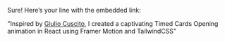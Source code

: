 Sure! Here’s your line with the embedded link:

"Inspired by [Giulio Cuscito](https://dribbble.com/shots/11012652--Timed-Cards-Opening), I created a captivating Timed Cards Opening animation in React using Framer Motion and TailwindCSS"

